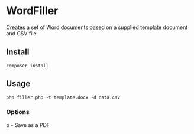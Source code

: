 # WordFiller

Creates a set of Word documents based on a supplied template document and CSV file.

## Install
`composer install`

## Usage
`php filler.php -t template.docx -d data.csv`

### Options
p - Save as a PDF
